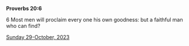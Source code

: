**Proverbs 20:6**

6 Most men will proclaim every one his own goodness: but a faithful man who can find?

[Sunday 29-October, 2023](https://getbible.life/kjv/Proverbs/20/6)
